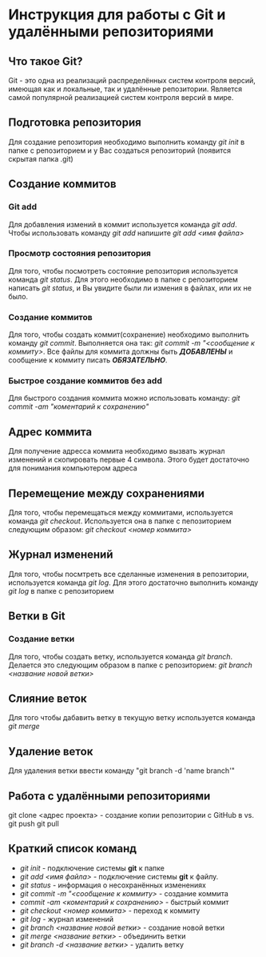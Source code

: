 # Инструкция для работы с Git и удалёнными репозиториями

## Что такое Git?
Git - это одна из реализаций распределённых систем контроля версий, имеющая как и локальные, так и удалённые репозитории. Является самой популярной реализацией систем контроля версий в мире.
## Подготовка репозитория
Для создание репозитория необходимо выполнить команду *git init*  в папке с репозиторием и у Вас создаться репозиторий (появится скрытая папка .git)

## Создание коммитов

### Git add
Для добавления измений в коммит используется команда *git add*. Чтобы использовать команду *git add* напишите *git add <имя файла>*

### Просмотр состояния репозитория
Для того, чтобы посмотреть состояние репозитория используется команда *git status*. Для этого необходимо в папке с репозиторием написать *git status*, и Вы увидите были ли измения в файлах, или их не было.

### Создание коммитов
Для того, чтобы создать коммит(сохранение) необходимо выполнить команду *git commit*. Выполняется она так: *git commit -m "<сообщение к коммиту>*. Все файлы для коммита должны быть ***ДОБАВЛЕНЫ*** и сообщение к коммиту писать ***ОБЯЗАТЕЛЬНО***.
### Быстрое создание коммитов без add
Для быстрого создания коммита можно использовать команду: *git commit -am "коментарий к сохранению"*

## Адрес коммита
Для получение адресса коммита необходимо вызвать журнал изменений и скопировать первые 4 символа. Этого будет достаточно для понимания компьютером адреса 
## Перемещение между сохранениями
Для того, чтобы перемещаться между коммитами, используется команда *git checkout*. Используется она в папке с пепозиторием следующим образом: *git checkout <номер коммита>*

## Журнал изменений
Для того, чтобы посмтреть все сделанные изменения в репозитории, используется команда *git log*. Для этого достаточно выполнить команду *git log* в папке с репозиторием

## Ветки в Git

### Создание ветки

Для того, чтобы создать ветку, используется команда *git branch*. Делается это следующим образом в папке с репозиторием: *git branch <название новой ветки>*

## Слияние веток

Для того чтобы дабавить ветку в текущую ветку используется команда *git merge <name branch>*

## Удаление веток
Для удаления ветки ввести команду "git branch -d 'name branch'"

## Работа с удалёнными репозиториями
git clone <адрес проекта> - создание копии репозитории с GitHub в vs.
git push
git pull

## Краткий список команд

+ *git init* - подключение системы **git**  к папке
+ *git add <имя файла>* - подключение системы **git** к файлу.
+ *git status* - информация о несохранённых изменениях
+ *git commit -m "<сообщение к коммиту>* - создание коммита
+ *commit -am <коментарий к сохранению>* - быстрый коммит
+ *git checkout <номер коммита>* - переход к коммиту
+ *git log* - журнал изменений
+ *git branch <название новой ветки>* - создание новой ветки
+ *git merge <название ветки>* - объединить ветки
+ *git branch -d <название ветки>* - удалить ветку